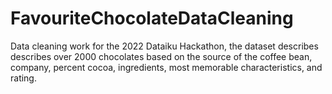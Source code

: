 # FavouriteChocolateDataCleaning
Data cleaning work for the 2022 Dataiku Hackathon, the dataset describes describes over 2000 chocolates based on the source of the coffee bean, company, percent cocoa, ingredients, most memorable characteristics, and rating. 
